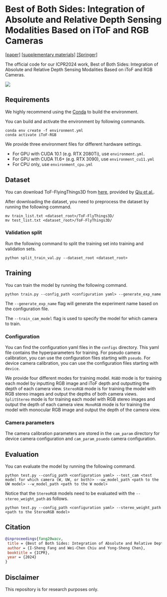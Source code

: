 # Best of Both Sides: Integration of Absolute and Relative Depth Sensing Modalities Based on iToF and RGB Cameras
[[paper]](https://people.cs.nycu.edu.tw/~walon/publications/fang2024icpr.pdf) [[supplementary materials]](https://people.cs.nycu.edu.tw/~walon/publications/fang2024icpr_supp.pdf) [[Springer]](http://dx.doi.org/10.1007/978-3-031-78444-6_30)

The official code for our ICPR2024 work, Best of Both Sides: Integration of Absolute and Relative Depth Sensing Modalities Based on iToF and RGB Cameras.

![](./teaser.gif)

## Requirements
We highly recommend using the [Conda](https://docs.anaconda.com/miniconda/) to build the environment. 

You can build and activate the environment by following commands. 
```
conda env create -f environment.yml 
conda activate iToF-RGB
```

We provide three environment files for different hardware settings.
- For GPU with CUDA 10.1 (e.g. RTX 2080Ti), use `environment.yml`.
- For GPU with CUDA 11.6+ (e.g. RTX 3090), use `environment_cu11.yml`
- For CPU only, use `environment_cpu.yml`

## Dataset 
You can download ToF-FlyingThings3D from [here](https://drive.google.com/drive/folders/1XASaOfcp3TzQJ0A2fMaXex-0eihha0vg?usp=sharing), provided by [Qiu et al.](https://github.com/sylqiu/tof_rgbd_processing).

After downloading the dataset, you need to preprocess the dataset by running the following command. 
```
mv train_list.txt <dataset_root>/ToF-FlyThings3D/
mv test_list.txt <dataset_root>/ToF-FlyThings3D/
```
### Validation split

Run the following command to split the training set into training and validation sets. 
```
python split_train_val.py --dataset_root <dataset_root>
```

## Training
You can train the model by running the following command. 

```
python train.py --config_path <configuration yaml> --generate_exp_name
```
The `--generate_exp_name` flag will generate the experiment name based on the configuration file.

The `--train_cam_model` flag is used to specify the model for which camera to train.

### Configuration
You can find the configuration yaml files in the `configs` directory.
This yaml file contains the hyperparameters for training.
For pseudo camera calibration, you can use the configuration files starting with `pseudo`.
For device camera calibration, you can use the configuration files starting with `device`.

We provide four different modes for training model.
`RGBD` mode is for training each model by inputting RGB image and iToF depth and outputting the depth of each camera view.
`StereoRGB` mode is for training the model with RGB stereo images and output the depths of both camera views.
`SplitStereo` mode is for training each model with RGB stereo images and output the depth of each camera view.
`MonoRGB` mode is for training the model with monocular RGB image and output the depth of the camera view.

### Camera parameters
The camera calibration parameters are stored in the `cam_param` directory for device camera configuration and `cam_param_psuedo` camera configuration.

## Evaluation
You can evaluate the model by running the following command. 

```
python test.py --config_path <configuration yaml> --test_cam <test model for which camera (W, UW, or both)> --uw_model_path <path to the UW model> --w_model_path <path to the W model>
```

Notice that the `StereoRGB` models need to be evaluated with the `--stereo_weight_path` as follows. 
```
python test.py --config_path <configuration yaml> --stereo_weight_path <path to the StereoRGB model>
```

## Citation
```Bibtex
@inproceedings{fang20wacv,
 title = {Best of Both Sides: Integration of Absolute and Relative Depth Sensing Modalities Based on iToF and RGB Cameras},
 author = {I-Sheng Fang and Wei-Chen Chiu and Yong-Sheng Chen},
 booktitle = {ICPR},
 year = {2024}
} 
```

## Disclaimer
This repository is for research purposes only.
